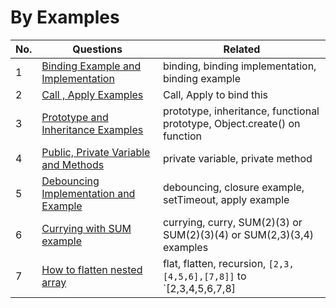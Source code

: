 # By Examples 

| No. | Questions | Related |
|---- | --------- | --------- |
|1  | [Binding Example and Implementation](https://github.com/citta-lab/javascript/blob/master/examples/bind-complete-example.js) | binding, binding implementation, binding example |
|2  | [Call , Apply Examples](https://github.com/citta-lab/javascript/blob/master/examples/call-apply-example.js)| Call, Apply to bind this |
|3  | [Prototype and Inheritance Examples](https://github.com/citta-lab/javascript/blob/master/examples/prototype-inheritance.js) | prototype, inheritance, functional prototype, Object.create() on function |
|4  | [Public, Private Variable and Methods](https://github.com/citta-lab/javascript/blob/master/object-class.md#create-class-with-public-and-private-variable-in-javascript)| private variable, private method |
|5  | [Debouncing Implementation and Example](https://github.com/citta-lab/javascript/blob/master/examples/debouncing-example.js)| debouncing, closure example, setTimeout, apply example |
|6  | [Currying with SUM example]()| currying, curry, SUM(2)(3) or SUM(2)(3)(4) or SUM(2,3)(3,4) examples |
|7  | [How to flatten nested array]()| flat, flatten, recursion, `[2,3,[4,5,6],[7,8]]` to `[2,3,4,5,6,7,8] |
